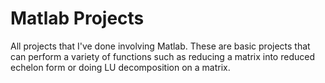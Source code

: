 # Matlab Projects
 All projects that I've done involving Matlab. These are basic projects that can perform a variety of functions such as reducing a matrix into reduced echelon form or doing LU decomposition on a matrix.
